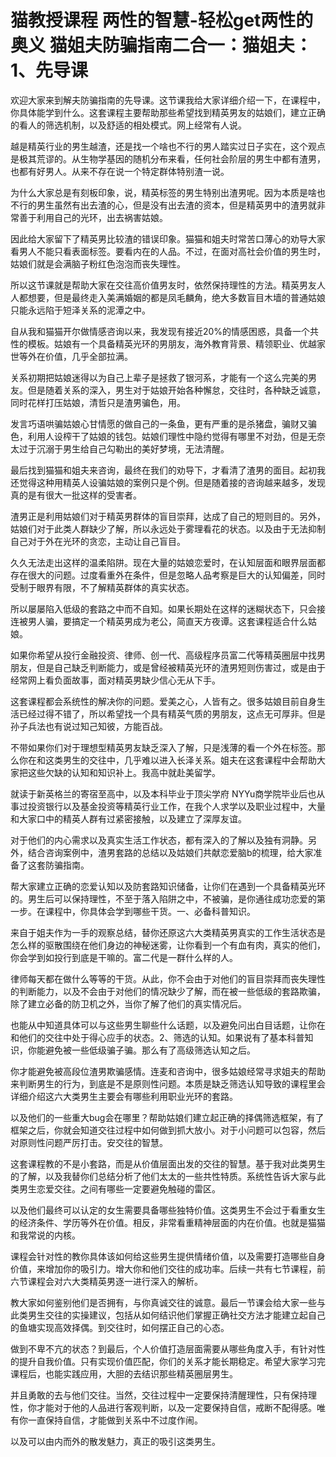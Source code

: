# 猫教授课程 两性的智慧-轻松get两性的奥义 猫姐夫防骗指南二合一：猫姐夫：1、先导课

欢迎大家来到解夫防骗指南的先导课。这节课我给大家详细介绍一下，在课程中，你具体能学到什么。这套课程主要帮助那些希望找到精英男友的姑娘们，建立正确的看人的筛选机制，以及舒适的相处模式。网上经常有人说。

越是精英行业的男生越渣，还是找一个啥也不行的男人踏实过日子实在，这个观点是极其荒谬的。从生物学基因的随机分布来看，任何社会阶层的男生中都有渣男，也都有好男人。从来不存在说一个特定群体特别渣一说。

为什么大家总是有刻板印象，说，精英标签的男生特别出渣男呢。因为本质是啥也不行的男生虽然有出去渣的心，但是没有出去渣的资本，但是精英男中的渣男就非常善于利用自己的光环，出去祸害姑娘。

因此给大家留下了精英男比较渣的错误印象。猫猫和姐夫时常苦口薄心的劝导大家看男人不能只看表面标签。要看内在的人品。不过，在面对高社会价值的男生时，姑娘们就是会满脑子粉红色泡泡而丧失理性。

所以这节课就是帮助大家在交往高价值男友时，依然保持理性的方法。精英男友人人都想要，但是最终走入美满婚姻的都是凤毛麟角，绝大多数盲目木墙的普通姑娘只能永远陷于短泽关系的泥潭之中。

自从我和猫猫开尔做情感咨询以来，我发现有接近20%的情感困惑，具备一个共性的模板。姑娘有一个具备精英光环的男朋友，海外教育背景、精领职业、优越家世等外在价值，几乎全部拉满。

关系初期把姑娘迷得以为自己上辈子是拯救了银河系，才能有一个这么完美的男友。但是随着关系的深入，男生对于姑娘开始各种懈怠，交往时，各种缺乏诚意，同时花样打压姑娘，清哲只是渣男骗色，用。

发言巧语哄骗姑娘心甘情愿的做自己的一条鱼，更有严重的是杀猪盘，骗财又骗色，利用人设榨干了姑娘的钱包。姑娘们理性中隐约觉得有哪里不对劲，但是无奈太过于沉溺于男生给自己勾勒出的美好梦境，无法清醒。

最后找到猫猫和姐夫来咨询，最终在我们的劝导下，才看清了渣男的面目。起初我还觉得这种用精英人设骗姑娘的案例只是个例。但是随着接的咨询越来越多，发现真的是有很大一批这样的受害者。

渣男正是利用姑娘们对于精英男群体的盲目崇拜，达成了自己的短则目的。另外，姑娘们对于此类人群缺少了解，所以永远处于雾理看花的状态。以及由于无法抑制自己对于外在光环的贪恋，主动让自己盲目。

久久无法走出这样的温柔陷阱。现在大量的姑娘恋爱时，在认知层面和眼界层面都存在很大的问题。过度看重外在条件，但是忽略人品考察是巨大的认知偏差，同时受制于眼界有限，不了解精英群体的真实状态。

所以屡屡陷入低级的套路之中而不自知。如果长期处在这样的迷糊状态下，只会接连被男人骗，要搞定一个精英男成为老公，简直天方夜谭。这套课程适合什么姑娘。

如果你希望从投行金融投资、律师、创一代、高级程序员富二代等精英圈层中找男朋友，但是自己缺乏判断能力，或是曾经被精英光环的渣男短则伤害过，或是由于经常网上看负面故事，面对精英男缺少信心无从下手。

这套课程都会系统性的解决你的问题。爱美之心，人皆有之。很多姑娘目前自身生活已经过得不错了，所以希望找一个具有精英气质的男朋友，这点无可厚非。但是孙子兵法也有说过知己知彼，方能百战。

不带如果你们对于理想型精英男友缺乏深入了解，只是浅薄的看一个外在标签。那么你在和这类男生的交往中，几乎难以进入长泽关系。姐夫在这套课程中会帮助大家把这些欠缺的认知和知识补上。我高中就赴美留学。

就读于新英格兰的寄宿至高中，以及本科毕业于顶尖学府 NYYu商学院毕业后也从事过投资银行以及基金投资等精英行业工作，在我个人求学以及职业过程中，大量和大家口中的精英人群有过紧密接触，以及建立了深厚友谊。

对于他们的内心需求以及真实生活工作状态，都有深入的了解以及独有洞静。另外，结合咨询案例中，渣男套路的总结以及姑娘们共献恋爱脑b的梳理，给大家准备了这套防骗指南。

帮大家建立正确的恋爱认知以及防套路知识储备，让你们在遇到一个具备精英光环的。男生后可以保持理性，不至于落入陷阱之中，不被骗，是你通往成功恋爱的第一步。在课程中，你具体会学到哪些干货。一、必备科普知识。

来自于姐夫作为一手的观察总结，替你还原这六大类精英男真实的工作生活状态是怎么样的驱散围绕在他们身边的神秘迷雾，让你看到一个有血有肉，真实的他们，你会学到如投行到底是干嘛的。富二代是一群什么样的人。

律师每天都在做什么等等的干货。从此，你不会由于对他们的盲目崇拜而丧失理性的判断能力，以及不会由于对他们的情况缺少了解，而在被一些低级的套路欺骗，除了建立必备的防卫机之外，当你了解了他们的真实情况后。

也能从中知道具体可以与这些男生聊些什么话题，以及避免问出白目话题，让你在和他们的交往中处于得心应手的状态。2、筛选的认知。如果说有了基本科普知识，你能避免被一些低级骗子骗。那么有了高级筛选认知之后。

你才能避免被高段位渣男欺骗感情。连麦和咨询中，很多姑娘经常寻求姐夫的帮助来判断男生的行为，到底是不是原则性问题。本质是缺乏筛选认知导致的课程里会详细介绍这六大类男生主要会有哪些利用职业光环的套路。

以及他们的一些重大bug会在哪里？帮助姑娘们建立起正确的择偶筛选框架，有了框架之后，你就会知道交往过程中如何做到抓大放小。对于小问题可以包容，然后对原则性问题严厉打击。安交往的智慧。

这套课程教的不是小套路，而是从价值层面出发的交往的智慧。基于我对此类男生的了解，以及我替你们总结分析了他们太太的一些共性特质。系统性告诉大家与此类男生恋爱交往。之间有哪些一定要避免触碰的雷区。

以及他们最终可以认定的女生需要具备哪些独特价值。这类男生不会过于看重女生的经济条件、学历等外在价值。相反，非常看重精神层面的内在价值。也就是猫猫和我常说的内核。

课程会针对性的教你具体该如何给这些男生提供情绪价值，以及需要打造哪些自身价值，来增加你的吸引力。增大你和他们交往的成功率。后续一共有七节课程，前六节课程会对六大类精英男逐一进行深入的解析。

教大家如何鉴别他们是否拥有，与你真诚交往的诚意。最后一节课会给大家一些与此类男生交往的实操建议，包括从如何结识他们掌握正确社交方法才能建立起自己的鱼塘实现高效择偶。到交往时，如何摆正自己的心态。

做到不卑不亢的状态？到最后，个人价值打造层面需要从哪些角度入手，有针对性的提升自我价值。只有实现价值匹配，你们的关系才能长期稳定。希望大家学习完课程后，也能实践应用，大胆的去结识那些精英圈层男生。

并且勇敢的去与他们交往。当然，交往过程中一定要保持清醒理性，只有保持理性，你才能对于他的人品进行客观判断，以及一定要保持自信，戒断不配得感。唯有你一直保持自信，才能做到关系中不过度作闹。

以及可以由内而外的散发魅力，真正的吸引这类男生。